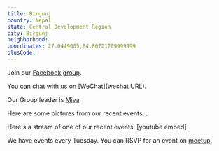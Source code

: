 ```yaml
---
title: Birgunj
country: Nepal
state: Central Development Region
city: Birgunj
neighborhood: 
coordinates: 27.0449005,84.86721709999999
plusCode:
---
```

Join our [Facebook group](https://www.facebook.com/groups/free.code.camp.birgunj).

You can chat with us on [WeChat](wechat URL).

Our Group leader is [Miya](freecodecamp.org/miya)

Here are some pictures from our recent events:
![]().

Here's a stream of one of our recent events:
[youtube embed]

We have events every Tuesday. You can RSVP for an event on [meetup](meetupurl).
